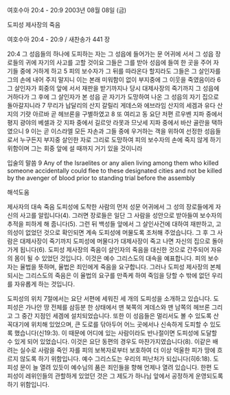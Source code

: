여호수아 20:4 - 20:9 
2003년 08월 08일 (금)

도피성 제사장의 죽음



여호수아 20:4 - 20:9 / 새찬송가 441 장


20:4 그 성읍들의 하나에 도피하는 자는 그 성읍에 들어가는 문 어귀에 서서 그 성읍 장로들의 귀에 자기의 사고를 고할 것이요 그들은 그를 받아 성읍에 들여 한 곳을 주어 자기들 중에 거하게 하고
5 피의 보수자가 그 뒤를 따라온다 할지라도 그들은 그 살인자를 그의 손에 내어 주지 말지니 이는 본래 미워함이 없이 부지중에 그 이웃을 죽였음이라
6 그 살인자가 회중의 앞에 서서 재판을 받기까지나 당시 대제사장의 죽기까지 그 성읍에 거하다가 그 후에 그 살인자가 본 성읍 곧 자기가 도망하여 나온 그 성읍의 자기 집으로 돌아갈지니라
7 무리가 납달리의 산지 갈릴리 게데스와 에브라임 산지의 세겜과 유다 산지의 기럇 아르바 곧 헤브론을 구별하였고
8 또 여리고 동 요단 저편 르우벤 지파 중에서 평지 광야의 베셀과 갓 지파 중에서 길르앗 라못과 므낫세 지파 중에서 바산 골란을 택하였으니
9 이는 곧 이스라엘 모든 자손과 그들 중에 우거하는 객을 위하여 선정한 성읍들로서 누구든지 부지중 살인한 자로 그리로 도망하여 피의 보수자의 손에 죽지 않게 하기 위함이며 그는 회중 앞에 설 때까지 거기 있을 것이니라

입술의 말씀
9 Any of the Israelites or any alien living among them who killed someone accidentally could flee to these designated cities and not be killed by the avenger of blood prior to standing trial before the assembly

해석도움





제사자의 대속 죽음
도피성에 도착한 사람의 먼저 성문 어귀에서 그 성의 장로들에게 자신의 사고를 알립니다(4).  그러면 장로들은 일단 그 사람을 성안으로 받아들여 보수자의 추적을 피하게 해 줍니다(5).  그런 뒤 백성들 앞에서 그 살인사건에 대하여 재판하고, 고의성이 없었던 것으로 확인되면 계속 도피성에 머물도록 조처해 주었습니다.  그 후 그 사람은 대제사장이 죽기까지 도피성에 머물다가 대제사장이 죽고 나면 자신의 집으로 돌아가게 됩니다(6).  도피성 제사장의 죽음이 살인자의 죽음을 대신한 것으로 간주되어 자유의 몸이 될 수 있었던 것입니다.  이것은 예수 그리스도의 대속을 예표합니다.  피의 보수자는 율법을 뜻하며, 율법은 죄인에게 죽음을 요구합니다.  그러나 도피성 제사장의 본체 되시는 그리스도의 죽음은 이 율법의 요구를 만족케 하여 죽임을 당할 수 밖에 없던 우리를 자유롭게 하는 것입니다.

도피성의 위치
7절에서는 요단 서편에 세워진 세 개의 도피성을 소개하고 있습니다.  도피성은 가나안 땅 전체를 삼등분 한 상태에서 맨 북쪽의 게데스와 맨 남쪽의 헤브론 그리고 그 중간 지점인 세겜에 설치되었습니다.  또한 이 성읍들은 멀리서도 볼 수 있도록 산꼭대기에 위치해 있었으며, 큰 도로를 닦아두어 어느 곳에서나 신속하게 도피할 수 있도록 했습니다(신19:3).  이 때문에 어디에 있는 사람이라도 반나절이면 도피성에 도달할 수 있게 되어 있었습니다.  이것은 요단 동편의 경우도 마찬가지였습니다(8).  이같은 배려는 실수로 사람을 죽인 자를 피의 보복자로부터 보호하여 더 이상 억울한 피가 땅에 흐르지 않도록 하기 위함입니다.  예수 그리스도는 우리의 피난처가 되십니다(히6:18).  도피성 문이 늘 열려 있듯이 예수님의 품은 죄인들을 향해 언제나 열려 있습니다.  한편 도피성이 레위인들의 관할하게 있었던 것은 그 제도가 하나님 앞에서 공정하게 운영되도록 하기 위함입니다.